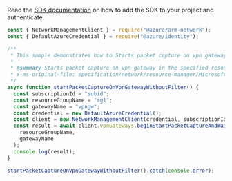 Read the [SDK documentation](https://github.com/Azure/azure-sdk-for-js/blob/%40azure%2Farm-network_28.0.0/sdk/network/arm-network/README.md) on how to add the SDK to your project and authenticate.

```javascript
const { NetworkManagementClient } = require("@azure/arm-network");
const { DefaultAzureCredential } = require("@azure/identity");

/**
 * This sample demonstrates how to Starts packet capture on vpn gateway in the specified resource group.
 *
 * @summary Starts packet capture on vpn gateway in the specified resource group.
 * x-ms-original-file: specification/network/resource-manager/Microsoft.Network/stable/2021-08-01/examples/VpnGatewayStartPacketCapture.json
 */
async function startPacketCaptureOnVpnGatewayWithoutFilter() {
  const subscriptionId = "subid";
  const resourceGroupName = "rg1";
  const gatewayName = "vpngw";
  const credential = new DefaultAzureCredential();
  const client = new NetworkManagementClient(credential, subscriptionId);
  const result = await client.vpnGateways.beginStartPacketCaptureAndWait(
    resourceGroupName,
    gatewayName
  );
  console.log(result);
}

startPacketCaptureOnVpnGatewayWithoutFilter().catch(console.error);
```

